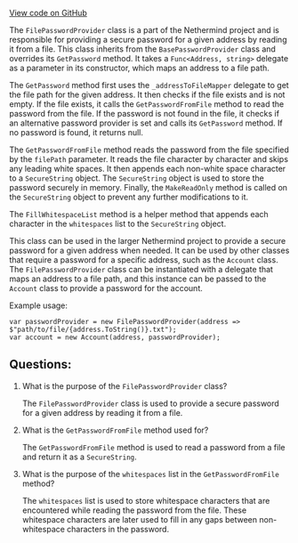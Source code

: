 [View code on GitHub](https://github.com/NethermindEth/nethermind/src/Nethermind/Nethermind.KeyStore/FilePasswordProvider.cs)

The `FilePasswordProvider` class is a part of the Nethermind project and is responsible for providing a secure password for a given address by reading it from a file. This class inherits from the `BasePasswordProvider` class and overrides its `GetPassword` method. It takes a `Func<Address, string>` delegate as a parameter in its constructor, which maps an address to a file path. 

The `GetPassword` method first uses the `_addressToFileMapper` delegate to get the file path for the given address. It then checks if the file exists and is not empty. If the file exists, it calls the `GetPasswordFromFile` method to read the password from the file. If the password is not found in the file, it checks if an alternative password provider is set and calls its `GetPassword` method. If no password is found, it returns null.

The `GetPasswordFromFile` method reads the password from the file specified by the `filePath` parameter. It reads the file character by character and skips any leading white spaces. It then appends each non-white space character to a `SecureString` object. The `SecureString` object is used to store the password securely in memory. Finally, the `MakeReadOnly` method is called on the `SecureString` object to prevent any further modifications to it.

The `FillWhitespaceList` method is a helper method that appends each character in the `whitespaces` list to the `SecureString` object.

This class can be used in the larger Nethermind project to provide a secure password for a given address when needed. It can be used by other classes that require a password for a specific address, such as the `Account` class. The `FilePasswordProvider` class can be instantiated with a delegate that maps an address to a file path, and this instance can be passed to the `Account` class to provide a password for the account. 

Example usage:

```
var passwordProvider = new FilePasswordProvider(address => $"path/to/file/{address.ToString()}.txt");
var account = new Account(address, passwordProvider);
```
## Questions: 
 1. What is the purpose of the `FilePasswordProvider` class?
    
    The `FilePasswordProvider` class is used to provide a secure password for a given address by reading it from a file.

2. What is the `GetPasswordFromFile` method used for?
    
    The `GetPasswordFromFile` method is used to read a password from a file and return it as a `SecureString`.

3. What is the purpose of the `whitespaces` list in the `GetPasswordFromFile` method?
    
    The `whitespaces` list is used to store whitespace characters that are encountered while reading the password from the file. These whitespace characters are later used to fill in any gaps between non-whitespace characters in the password.